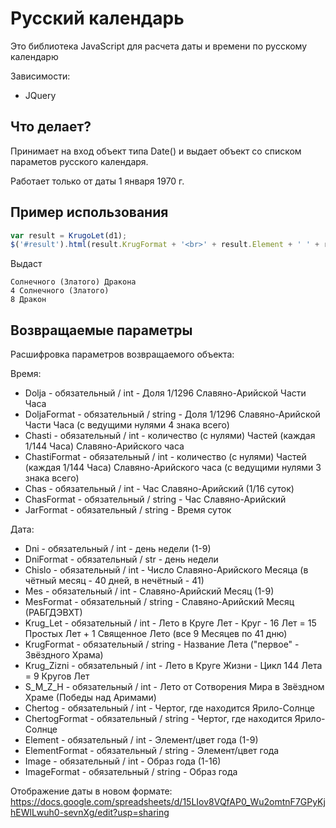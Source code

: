 # Русский календарь

Это библиотека JavaScript для расчета даты и времени по русскому календарю

Зависимости:
- JQuery 

## Что делает?

Принимает на вход объект типа Date() и выдает объект со списком параметов русского календаря.

Работает только от даты 1 января 1970 г.

## Пример использования

```js
var result = KrugoLet(d1);
$('#result').html(result.KrugFormat + '<br>' + result.Element + ' ' + result.ElementFormat + '<br>' + result.Image + ' ' + result.ImageFormat);
```

Выдаст
```
Солнечного (Златого) Дракона
4 Солнечного (Златого)
8 Дракон
```

## Возвращаемые параметры

Расшифровка параметров возвращаемого объекта:

Время:
-  Dolja - обязательный / int - Доля 1/1296 Славяно-Арийской Части Часа
-  DoljaFormat - обязательный / string - Доля 1/1296 Славяно-Арийской Части Часа (с ведущими нулями 4 знака всего)
-  Chasti - обязательный / int - количество (с нулями) Частей (каждая 1/144 Часа) Славяно-Арийского часа
-  ChastiFormat - обязательный / int - количество (с нулями) Частей (каждая 1/144 Часа) Славяно-Арийского часа (с ведущими нулями 3 знака всего)
-  Chas - обязательный / int - Час Славяно-Арийский (1/16 суток)
-  ChasFormat - обязательный / string - Час Славяно-Арийский
-  JarFormat - обязательный / string - Время суток

Дата:
-  Dni - обязательный / int - день недели (1-9)
-  DniFormat - обязательный / str - день недели
-  Chislo - обязательный / int - Число Славяно-Арийского Месяца (в чётный месяц - 40 дней, в нечётный - 41)
-  Mes - обязательный / int - Славяно-Арийский Месяц (1-9)
-  MesFormat - обязательный / string - Славяно-Арийский Месяц (РАБГДЭВХТ)
-  Krug_Let - обязательный / int - Лето в Круге Лет - Круг - 16 Лет = 15 Простых Лет + 1 Священное Лето (все 9 Месяцев по 41 дню)
-  KrugFormat - обязательный / string - Название Лета ("первое" - Звёздного Храма)
-  Krug_Zizni - обязательный / int - Лето в Круге Жизни - Цикл 144 Лета = 9 Кругов Лет
-  S_M_Z_H - обязательный / int - Лето от Сотворения Мира в Звёздном Храме (Победы над Аримами)
-  Chertog - обязательный / int - Чертог, где находится Ярило-Солнце
-  ChertogFormat - обязательный / string - Чертог, где находится Ярило-Солнце
-  Element - обязательный / int - Элемент/цвет года (1-9)
-  ElementFormat - обязательный / string - Элемент/цвет года
-  Image - обязательный / int - Образ года (1-16)
-  ImageFormat - обязательный / string - Образ года

Отображение даты в новом формате:
https://docs.google.com/spreadsheets/d/15LIov8VQfAP0_Wu2omtnF7GPyKjhEWlLwuh0-sevnXg/edit?usp=sharing